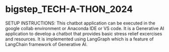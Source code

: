 # bigstep_TECH-A-THON_2024
SETUP INSTRUCTIONS:
This chatbot application can be executed in the google collab environment or Anaconda IDE or VS code. 
It is a Generative AI application to develop a chatbot that provides basic stress relief excercises and resources. 
It is implemented using LangGraph which is a feature of LangChain framework of Generative AI.
